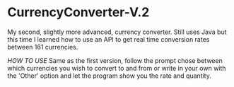 # CurrencyConverter-V.2
My second, slightly more advanced, currency converter. Still uses Java but this time I learned how to use an API to get real time conversion rates between 161 currencies. 

*HOW TO USE*
Same as the first version, follow the prompt chose between which currencies you wish to convert to and from or write in your own with the 'Other' option and let the program show you the rate and quantity. 

